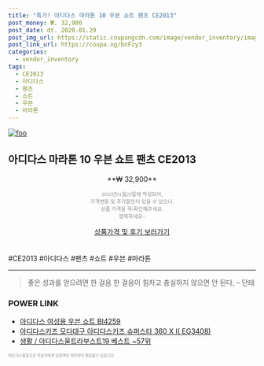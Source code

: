 ```yaml
--- 
title: "특가! 아디다스 마라톤 10 우븐 쇼트 팬츠 CE2013" 
post_money: ₩. 32,900 
post_date: dt. 2020.01.29 
post_img_url: https://static.coupangcdn.com/image/vendor_inventory/images/2017/06/22/13/4/5e87c56c-1f04-48d0-9cfa-274fac274880.jpg 
post_link_url: https://coupa.ng/bnFzy3 
categories: 
  - vendor_inventory 
tags: 
  - CE2013 
  - 아디다스 
  - 팬츠 
  - 쇼트 
  - 우븐 
  - 마라톤 
--- 
```

[![foo](https://static.coupangcdn.com/image/vendor_inventory/images/2017/06/22/13/4/5e87c56c-1f04-48d0-9cfa-274fac274880.jpg)](https://coupa.ng/bnFzy3) 

## 아디다스 마라톤 10 우븐 쇼트 팬츠 CE2013 
<p style="text-align: center;">**₩ 32,900**</p> 
<p style="text-align: center;"><span style="color: #898c8f; font-family: Georgia,Times,serif; font-size: 0.75em;">2020년01월29일에 작성되어, <br>가격변동 및 추가할인이 있을 수 있으니,<br> 상품 가격을 꼭!확인해주세요.<br>행복하세요~</span> 
</p>	 
<div markdown="0" style="text-align: center;"><a href="https://coupa.ng/bnFzy3" class="btn btn--success">상품가격 및 후기 보러가기</a></div> 
<br><br> 
  #CE2013 #아디다스 #팬츠 #쇼트 #우븐 #마라톤 
<hr> 

> 좋은 성과를 얻으려면 한 걸음 한 걸음이 힘차고 충실하지 않으면 안 된다, – 단테 


### POWER LINK

* <a href="https://blog.naver.com/fasyy4321/221789441985" target="_blank">아디다스 여성용 우븐 쇼트 BI4259</a>
* <a href="https://blog.naver.com/fasyy4321/221786999932" target="_blank">아디다스키즈 모다대구 아디다스키즈 슈퍼스타 360 X I( EG3408)</a>
* <a href="https://blog.naver.com/santokki14/221784153261" target="_blank">생활 / 아디다스울트라부스트19 베스트 ~57위</a>

<span style="color: #898c8f; font-family: Georgia,Times,serif; font-size: 0.55em;">파트너스활동으로 작성자에게 일정액의 커미션이 제공될수 있습니다.</span> 

